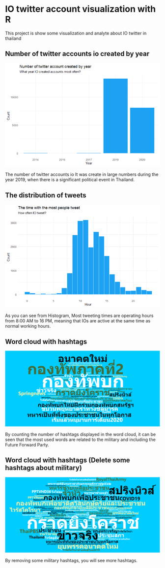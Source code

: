 # IO twitter account visualization with R
This project is show some visualization and analyte about IO twitter in thailand 

## Number of twitter accounts io created by year
![](plot/Rplot-numberOfAccount.png)

The number of twitter accounts io It was create in large numbers during the year 2019, when there is a significant political event in Thailand.

## The distribution of tweets
![](plot/Rplot-TimeWithMostPeopleTweet.png)

As you can see from Histogram, Most tweeting times are operating hours from 8:00 AM to 16 PM, meaning that IOs are active at the same time as normal working hours.

## Word cloud with hashtags
![](plot/Rplot-wordcloud-hashtags.png)

By counting the number of hashtags displayed in the word cloud, it can be seen that the most used words are related to the military and including the Future Forward Party.

## Word cloud with hashtags (Delete some hashtags about military)
![](plot/Rplot-wordcloud-hashtags2.png)

By removing some military hashtags, you will see more hashtags.
